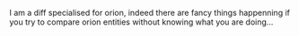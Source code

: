 I am a diff specialised for orion, indeed there are fancy things happenning if you try to compare orion entities without knowing what you are doing...